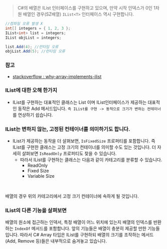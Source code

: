 > C#의 배열은 IList 인터페이스를 구현하고 있으며, 만약 시작 인덱스가 0인 1차원 배열인 경우(SZ배열) `IList<T>` 인터페이스 역시 구현합니다.

```cs
//컴파일 오류 발생 X
int[] integers = { 1, 2, 3 };
IList<int> list = integers;
IList objList = integers;

list.Add(4); //런타임 오류
objList.Add(5); //런타임 오류
```

### 참고
- [stackoverflow : why-array-implements-ilist](https://stackoverflow.com/questions/5968708/why-array-implements-ilist)

### IList에 대한 오해 한가지
- IList를 구현하는 대표적인 클래스는 List 이며 IList인터페이스가 제공하는 대표적인 동작은 Add 메서드입니다.
`즉 IList를 구현 -> 동적으로 크기가 변하는 컨테이너` 를 연상하기 쉽습니다.

### IList는 변하지 않는, 고정된 컨테이너를 의미하기도 합니다.
- IList가 제공하는 동작을 더 살펴보면, `IsFixedSize` 프로퍼티를 포함합니다. 즉 IList를 구현한 클래스는 고정 크기의 컨테이너를 의미할 수도 있는 것입니다. 더 자세히 살펴보면 `IsReadOnly` 프로퍼티도 찾을 수 있습니다.
  - 따라서 IList를 구현하는 클래스는 다음과 같이 카테고리를 분류할 수 있습니다.
    - ReadOnly
    - Fixed Size
    - Variable Size

<br>

배열의 경우 위의 카테고리에서 고정 크기 컨테이너에 속하게 될 것입니다.

### IList의 다른 기능을 살펴보면
배열의 원소에 접근하는 인덱서, 특정 배열이 어느 위치에 있는지 배열의 인덱스를 반환하는 `IndexOf` 메서드를 포함합니다. 앞의 기능들은 배열이 충분히 제공할 만한 기능들입니다. 따라서 C# Array 타입은 IList를 구현하되 배열의 크기를 조작하는 메서드(Add, Remove 등)들은 내부적으로 숨겨놓고 있습니다.
